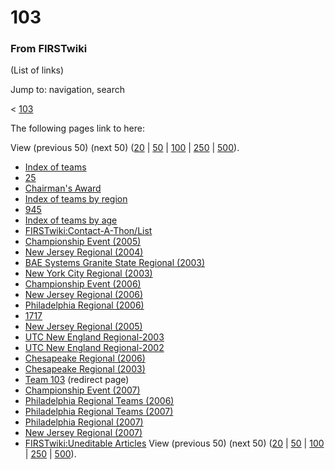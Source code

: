 
# 103

### From FIRSTwiki

(List of links)

Jump to: navigation, search

&lt; [103](/index.php?title=103&redirect=no "103" )  

The following pages link to here:

View (previous 50) (next 50)
([20](/index.php?title=Special:Whatlinkshere/103&limit=20&from=0
"Special:Whatlinkshere/103" ) |
[50](/index.php?title=Special:Whatlinkshere/103&limit=50&from=0
"Special:Whatlinkshere/103" ) |
[100](/index.php?title=Special:Whatlinkshere/103&limit=100&from=0
"Special:Whatlinkshere/103" ) |
[250](/index.php?title=Special:Whatlinkshere/103&limit=250&from=0
"Special:Whatlinkshere/103" ) |
[500](/index.php?title=Special:Whatlinkshere/103&limit=500&from=0
"Special:Whatlinkshere/103" )).

  * [Index of teams](/index.php/Index_of_teams "Index of teams" )
  * [25](/index.php/25 "25" )
  * [Chairman's Award](/index.php/Chairman%27s_Award "Chairman's Award" )
  * [Index of teams by region](/index.php/Index_of_teams_by_region "Index of teams by region" )
  * [945](/index.php/945 "945" )
  * [Index of teams by age](/index.php/Index_of_teams_by_age "Index of teams by age" )
  * [FIRSTwiki:Contact-A-Thon/List](/index.php/FIRSTwiki:Contact-A-Thon/List "FIRSTwiki:Contact-A-Thon/List" )
  * [Championship Event (2005)](/index.php/Championship_Event_%282005%29 "Championship Event \(2005\)" )
  * [New Jersey Regional (2004)](/index.php/New_Jersey_Regional_%282004%29 "New Jersey Regional \(2004\)" )
  * [BAE Systems Granite State Regional (2003)](/index.php/BAE_Systems_Granite_State_Regional_%282003%29 "BAE Systems Granite State Regional \(2003\)" )
  * [New York City Regional (2003)](/index.php/New_York_City_Regional_%282003%29 "New York City Regional \(2003\)" )
  * [Championship Event (2006)](/index.php/Championship_Event_%282006%29 "Championship Event \(2006\)" )
  * [New Jersey Regional (2006)](/index.php/New_Jersey_Regional_%282006%29 "New Jersey Regional \(2006\)" )
  * [Philadelphia Regional (2006)](/index.php/Philadelphia_Regional_%282006%29 "Philadelphia Regional \(2006\)" )
  * [1717](/index.php/1717 "1717" )
  * [New Jersey Regional (2005)](/index.php/New_Jersey_Regional_%282005%29 "New Jersey Regional \(2005\)" )
  * [UTC New England Regional-2003](/index.php/UTC_New_England_Regional-2003 "UTC New England Regional-2003" )
  * [UTC New England Regional-2002](/index.php/UTC_New_England_Regional-2002 "UTC New England Regional-2002" )
  * [Chesapeake Regional (2006)](/index.php/Chesapeake_Regional_%282006%29 "Chesapeake Regional \(2006\)" )
  * [Chesapeake Regional (2003)](/index.php/Chesapeake_Regional_%282003%29 "Chesapeake Regional \(2003\)" )
  * [Team 103](/index.php?title=Team_103&redirect=no "Team 103" ) (redirect page) 
  * [Championship Event (2007)](/index.php/Championship_Event_%282007%29 "Championship Event \(2007\)" )
  * [Philadelphia Regional Teams (2006)](/index.php/Philadelphia_Regional_Teams_%282006%29 "Philadelphia Regional Teams \(2006\)" )
  * [Philadelphia Regional Teams (2007)](/index.php/Philadelphia_Regional_Teams_%282007%29 "Philadelphia Regional Teams \(2007\)" )
  * [Philadelphia Regional (2007)](/index.php/Philadelphia_Regional_%282007%29 "Philadelphia Regional \(2007\)" )
  * [New Jersey Regional (2007)](/index.php/New_Jersey_Regional_%282007%29 "New Jersey Regional \(2007\)" )
  * [FIRSTwiki:Uneditable Articles](/index.php/FIRSTwiki:Uneditable_Articles "FIRSTwiki:Uneditable Articles" )
View (previous 50) (next 50)
([20](/index.php?title=Special:Whatlinkshere/103&limit=20&from=0
"Special:Whatlinkshere/103" ) |
[50](/index.php?title=Special:Whatlinkshere/103&limit=50&from=0
"Special:Whatlinkshere/103" ) |
[100](/index.php?title=Special:Whatlinkshere/103&limit=100&from=0
"Special:Whatlinkshere/103" ) |
[250](/index.php?title=Special:Whatlinkshere/103&limit=250&from=0
"Special:Whatlinkshere/103" ) |
[500](/index.php?title=Special:Whatlinkshere/103&limit=500&from=0
"Special:Whatlinkshere/103" )).

